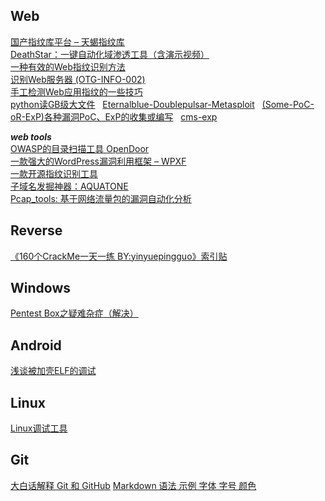 ## Web
[国产指纹库平台 – 天蝎指纹库](http://mp.weixin.qq.com/s/yX9_KiTreRLdpV27dnHSIg)  
[DeathStar：一键自动化域渗透工具（含演示视频）](http://www.freebuf.com/sectool/136224.html)  
[一种有效的Web指纹识别方法](http://journal.ucas.ac.cn/CN/abstract/abstract12402.shtml)  
[识别Web服务器 (OTG-INFO-002)](https://kennel209.gitbooks.io/owasp-testing-guide-v4/content/zh/web_application_security_testing/fingerprint_web_server_otg-info-002.html)  
[手工检测Web应用指纹的一些技巧](http://www.freebuf.com/news/137497.html?from=timeline)  
[python读GB级大文件](https://github.com/Shuang0420/Shuang0420.github.io/wiki/python%E8%AF%BBGB%E7%BA%A7%E5%A4%A7%E6%96%87%E4%BB%B6)  
[Eternalblue-Doublepulsar-Metasploit](https://github.com/ElevenPaths/Eternalblue-Doublepulsar-Metasploit/)  
[(Some-PoC-oR-ExP)各种漏洞PoC、ExP的收集或编写](https://github.com/coffeehb/Some-PoC-oR-ExP)  
[cms-exp](https://github.com/FlorianHeigl/cms-explorer)  
 
  ***web tools***  
[OWASP的目录扫描工具 OpenDoor](https://github.com/stanislav-web/OpenDoor)  
[一款强大的WordPress漏洞利用框架 – WPXF](http://www.freebuf.com/articles/web/135777.html)  
[一款开源指纹识别工具](https://github.com/Ms0x0/Dayu)  
[子域名发掘神器：AQUATONE](http://www.freebuf.com/sectool/137806.html)  
[Pcap_tools: 基于网络流量包的漏洞自动化分析](https://github.com/pythonran/Pcap_tools)  
  
## Reverse
[《160个CrackMe一天一练 BY:yinyuepingguo》索引贴](http://bbs.fishc.com/thread-42999-1-1.html)  

## Windows
[Pentest Box之疑难杂症（解决）](http://www.secist.com/archives/2477.html)  

## Android
[浅谈被加壳ELF的调试](http://www.2cto.com/article/201505/402725.html)


## Linux
[Linux调试工具](http://www.cnblogs.com/lidabo/p/4377545.html)


## Git
[大白话解释 Git 和 GitHub](http://mp.weixin.qq.com/s/sAZ4O2Es_Y5zinHhYlWn0w)
[Markdown 语法 示例 字体 字号 颜色](http://blog.csdn.net/u011419965/article/details/50536937)  
